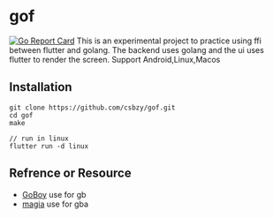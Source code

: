# gof
[![Go Report Card](https://goreportcard.com/badge/github.com/csbzy/gof)](https://goreportcard.com/report/github.com/csbzy/gof)
This is an experimental project to practice using ffi between flutter and golang. 
The backend uses golang and the ui uses flutter to render the screen.
Support Android,Linux,Macos


## Installation
```
git clone https://github.com/csbzy/gof.git
cd gof
make

// run in linux 
flutter run -d linux
```

## Refrence or Resource

* [GoBoy](https://github.com/Humpheh/goboy.git) use for gb 
* [magia](https://github.com/pokemium/magia) use for gba
